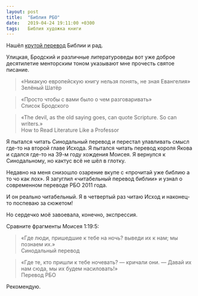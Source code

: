 ```yaml
---
layout: post
title:  "Библия РБО"
date:   2019-04-24 19:11:00 +0300
tags:   Библия художка книги
---
```


Нашёл [крутой перевод](https://vk.com/doc5540006_499286504) Библии и рад. 

<!--excerpt-->

Улицкая, Бродский и различные литературоведы вот уже доброе десятилетие менторским тоном указывают мне прочесть святое писание. 

> «Никакую европейскую книгу нельзя понять, не зная Евангелия»  
> Зелёный Шатёр

> «Просто чтобы с вами было о чем разговаривать»  
> Список Бродского

> «The devil, as the old saying goes, can quote Scripture. So can writers.»  
> How to Read Literature Like a Professor

Я пытался читать Синодальный перевод и перестал улавливать смысл где-то на второй главе Исхода. Я пытался читать перевод короля Якова и сдался где-то на 39-м году хождения Моисея. Я вернулся к Синодальному, но кактус всё не шёл в глотку. 

Недавно на меня снизошло озарение вкупе с «прочитай уже библию а то чо как лох». Я загуглил «читабельный перевод библии» и узнал о современном переводе РБО 2011 года. 

И он реально читабельный. Я в четвертый раз читаю Исход и наконец-то поспеваю за сюжетом! 

Но сердечко моё завоевала, конечно, экспрессия. 

Сравните фрагменты Моисея 1:19:5: 

> «Где люди, пришедшие к тебе на ночь? выведи их к нам; мы познаем их.»  
> Синодальный перевод 

> «Где те, кто пришли к тебе ночевать? — кричали они. — Давай их нам сюда, мы их будем насиловать!»   
> Перевод РБО 

Рекомендую. 